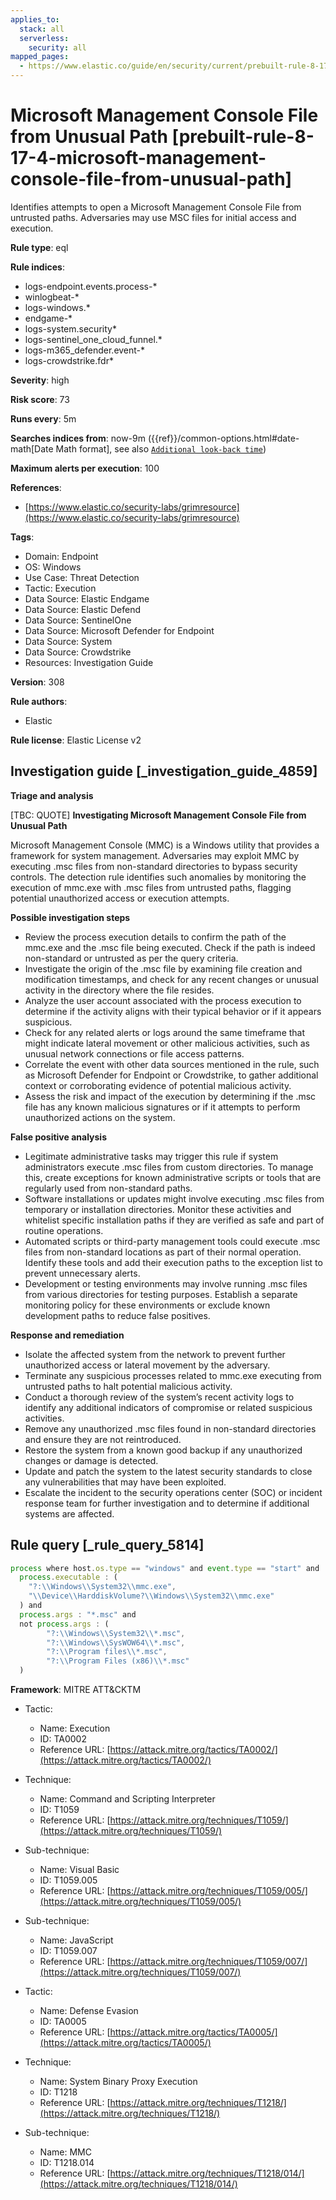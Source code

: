 ```yaml
---
applies_to:
  stack: all
  serverless:
    security: all
mapped_pages:
  - https://www.elastic.co/guide/en/security/current/prebuilt-rule-8-17-4-microsoft-management-console-file-from-unusual-path.html
---
```


# Microsoft Management Console File from Unusual Path [prebuilt-rule-8-17-4-microsoft-management-console-file-from-unusual-path]

Identifies attempts to open a Microsoft Management Console File from untrusted paths. Adversaries may use MSC files for initial access and execution.

**Rule type**: eql

**Rule indices**:

* logs-endpoint.events.process-*
* winlogbeat-*
* logs-windows.*
* endgame-*
* logs-system.security*
* logs-sentinel_one_cloud_funnel.*
* logs-m365_defender.event-*
* logs-crowdstrike.fdr*

**Severity**: high

**Risk score**: 73

**Runs every**: 5m

**Searches indices from**: now-9m ({{ref}}/common-options.html#date-math[Date Math format], see also [`Additional look-back time`](docs-content://solutions/security/detect-and-alert/create-detection-rule.md#rule-schedule))

**Maximum alerts per execution**: 100

**References**:

* [https://www.elastic.co/security-labs/grimresource](https://www.elastic.co/security-labs/grimresource)

**Tags**:

* Domain: Endpoint
* OS: Windows
* Use Case: Threat Detection
* Tactic: Execution
* Data Source: Elastic Endgame
* Data Source: Elastic Defend
* Data Source: SentinelOne
* Data Source: Microsoft Defender for Endpoint
* Data Source: System
* Data Source: Crowdstrike
* Resources: Investigation Guide

**Version**: 308

**Rule authors**:

* Elastic

**Rule license**: Elastic License v2

## Investigation guide [_investigation_guide_4859]

**Triage and analysis**

[TBC: QUOTE]
**Investigating Microsoft Management Console File from Unusual Path**

Microsoft Management Console (MMC) is a Windows utility that provides a framework for system management. Adversaries may exploit MMC by executing .msc files from non-standard directories to bypass security controls. The detection rule identifies such anomalies by monitoring the execution of mmc.exe with .msc files from untrusted paths, flagging potential unauthorized access or execution attempts.

**Possible investigation steps**

* Review the process execution details to confirm the path of the mmc.exe and the .msc file being executed. Check if the path is indeed non-standard or untrusted as per the query criteria.
* Investigate the origin of the .msc file by examining file creation and modification timestamps, and check for any recent changes or unusual activity in the directory where the file resides.
* Analyze the user account associated with the process execution to determine if the activity aligns with their typical behavior or if it appears suspicious.
* Check for any related alerts or logs around the same timeframe that might indicate lateral movement or other malicious activities, such as unusual network connections or file access patterns.
* Correlate the event with other data sources mentioned in the rule, such as Microsoft Defender for Endpoint or Crowdstrike, to gather additional context or corroborating evidence of potential malicious activity.
* Assess the risk and impact of the execution by determining if the .msc file has any known malicious signatures or if it attempts to perform unauthorized actions on the system.

**False positive analysis**

* Legitimate administrative tasks may trigger this rule if system administrators execute .msc files from custom directories. To manage this, create exceptions for known administrative scripts or tools that are regularly used from non-standard paths.
* Software installations or updates might involve executing .msc files from temporary or installation directories. Monitor these activities and whitelist specific installation paths if they are verified as safe and part of routine operations.
* Automated scripts or third-party management tools could execute .msc files from non-standard locations as part of their normal operation. Identify these tools and add their execution paths to the exception list to prevent unnecessary alerts.
* Development or testing environments may involve running .msc files from various directories for testing purposes. Establish a separate monitoring policy for these environments or exclude known development paths to reduce false positives.

**Response and remediation**

* Isolate the affected system from the network to prevent further unauthorized access or lateral movement by the adversary.
* Terminate any suspicious processes related to mmc.exe executing from untrusted paths to halt potential malicious activity.
* Conduct a thorough review of the system’s recent activity logs to identify any additional indicators of compromise or related suspicious activities.
* Remove any unauthorized .msc files found in non-standard directories and ensure they are not reintroduced.
* Restore the system from a known good backup if any unauthorized changes or damage is detected.
* Update and patch the system to the latest security standards to close any vulnerabilities that may have been exploited.
* Escalate the incident to the security operations center (SOC) or incident response team for further investigation and to determine if additional systems are affected.


## Rule query [_rule_query_5814]

```js
process where host.os.type == "windows" and event.type == "start" and
  process.executable : (
    "?:\\Windows\\System32\\mmc.exe",
    "\\Device\\HarddiskVolume?\\Windows\\System32\\mmc.exe"
  ) and
  process.args : "*.msc" and
  not process.args : (
        "?:\\Windows\\System32\\*.msc",
        "?:\\Windows\\SysWOW64\\*.msc",
        "?:\\Program files\\*.msc",
        "?:\\Program Files (x86)\\*.msc"
  )
```

**Framework**: MITRE ATT&CKTM

* Tactic:

    * Name: Execution
    * ID: TA0002
    * Reference URL: [https://attack.mitre.org/tactics/TA0002/](https://attack.mitre.org/tactics/TA0002/)

* Technique:

    * Name: Command and Scripting Interpreter
    * ID: T1059
    * Reference URL: [https://attack.mitre.org/techniques/T1059/](https://attack.mitre.org/techniques/T1059/)

* Sub-technique:

    * Name: Visual Basic
    * ID: T1059.005
    * Reference URL: [https://attack.mitre.org/techniques/T1059/005/](https://attack.mitre.org/techniques/T1059/005/)

* Sub-technique:

    * Name: JavaScript
    * ID: T1059.007
    * Reference URL: [https://attack.mitre.org/techniques/T1059/007/](https://attack.mitre.org/techniques/T1059/007/)

* Tactic:

    * Name: Defense Evasion
    * ID: TA0005
    * Reference URL: [https://attack.mitre.org/tactics/TA0005/](https://attack.mitre.org/tactics/TA0005/)

* Technique:

    * Name: System Binary Proxy Execution
    * ID: T1218
    * Reference URL: [https://attack.mitre.org/techniques/T1218/](https://attack.mitre.org/techniques/T1218/)

* Sub-technique:

    * Name: MMC
    * ID: T1218.014
    * Reference URL: [https://attack.mitre.org/techniques/T1218/014/](https://attack.mitre.org/techniques/T1218/014/)



